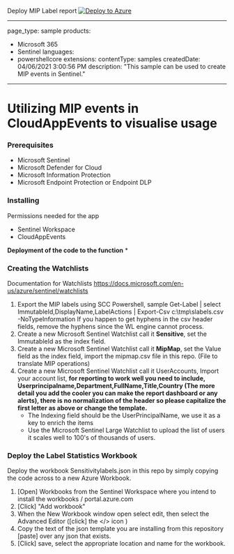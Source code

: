 Deploy MIP Label report [![Deploy to Azure](https://aka.ms/deploytoazurebutton)](https://raw.githubusercontent.com/OfficeDev/O365-ActivityFeed-AzureFunction/master/Sentinel_CloudApp/Label%20Statistics.json)

---
page_type: sample
products:
- Microsoft 365
- Sentinel
languages:
- powershellcore
extensions:
  contentType: samples
  createdDate: 04/06/2021 3:00:56 PM
description: "This sample can be used to create MIP events in Sentinel."
---


# Utilizing MIP events in CloudAppEvents to visualise usage

### Prerequisites

- Microsoft Sentinel
- Microsoft Defender for Cloud
- Microsoft Information Protection
- Microsoft Endpoint Protection or Endpoint DLP

### Installing
Permissions needed for the app
  - Sentinel Workspace
  - CloudAppEvents
    
**Deployment of the code to the function**
  * 
### Creating the Watchlists
Documentation for Watchlists https://docs.microsoft.com/en-us/azure/sentinel/watchlists

1. Export the MIP labels using SCC Powershell, sample Get-Label | select ImmutableId,DisplayName,LabelActions | Export-Csv c:\tmp\slabels.csv -NoTypeInformation
If you happen to get hyphens in the csv header fields, remove the hyphens since the WL engine cannot process. 
2. Create a new Microsoft Sentinel Watchlist call it **Sensitive**, set the ImmutableId as the index field.
3. Create a new Microsoft Sentinel Watchlist call it **MipMap**, set the Value field as the index field, import the mipmap.csv file in this repo. (File to translate MIP operations)
4. Create a new Microsoft Sentinel Watchlist call it UserAccounts, Import your account list, **for reporting to work well you need to include, Userprincipalname,Department,FullName,Title,Country (The more detail you add the cooler you can make the report dashboard or any alerts), there is no normalization of the header so please capitalize the first letter as above or change the template.**
   - The Indexing field should be the UserPrincipalName, we use it as a key to enrich the items
   - Use the Microsoft Sentinel Large Watchlist to upload the list of users it scales well to 100's of thousands of users.

### Deploy the Label Statistics Workbook
Deploy the workbook Sensitivitylabels.json in this repo by simply copying the code across to a new Azure Workbook. 
1. [Open] Workbooks from the Sentinel Workspace where you intend to install the workbooks / portal.azure.com
2. [Click] "Add workbook" 
3. When the New Workbook window open select edit, then select the Advanced Editor ([click] the </> icon )
4. Copy the text of the json template you are installing from this repository [paste] over any json that exists.
5. [Click] save, select the appropriate location and name for the workbook.
